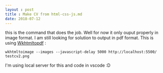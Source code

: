 ```yaml
---
layout : post
title : Make CV from html-css-js.md
date: 2018-07-12
---
```


this is the command that does the job. Well for now it only ouput properly in image format. I am still looking for solution to output in pdf format. This is using [Wkhtmltopdf](https://wkhtmltopdf.org/) : 

```wkhtmltoimage --images --javascript-delay 5000 http://localhost:5500/ testcv2.png```

I'm using local server for this and code in vscode :D